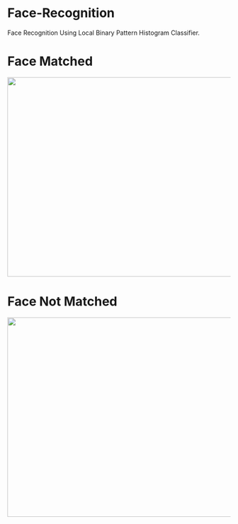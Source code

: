 # Face-Recognition
Face Recognition Using Local Binary Pattern Histogram Classifier.

# Face Matched
<img src="https://raw.githubusercontent.com/yogeshchandra12345/Face-Recognition/master/face_recognize_correct.png" width="800" height="450">


# Face Not Matched
<img src="https://raw.githubusercontent.com/yogeshchandra12345/Face-Recognition/master/face_not_matched.png" width="800" height="450">
